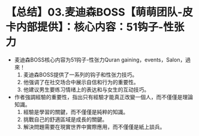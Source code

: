 # 【总结】03.麦迪森BOSS【萌萌团队-皮卡内部提供】：核心内容：51钩子-性张力

-   麦迪森BOSS核心内容为51钩子-性张力Quran gaining，events，Salon，過來！
    1.  麦迪森BOSS提供了一系列的钩子和性张力技巧。
    2.  他强调了在社交场合中展示自信和行为的重要性。
    3.  他建议男生要练习情绪上的表达和与女生的互动技巧。
-   作者強調經驗的重要性，指出只有經驗才能真正改變一個人，而不僅僅是理論知識。
    1.  經驗是學習的關鍵，而不僅僅是純粹的知識。
    2.  挑戰自己的舒適區域是成長的關鍵。
    3.  解決問題需要在現實世界中實際應用，而不僅僅是紙上談兵。